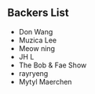 ## Backers List

- Don Wang
- Muzica Lee
- Meow ning
- JH L
- The Bob & Fae Show
- rayryeng
- Mytyl Maerchen
